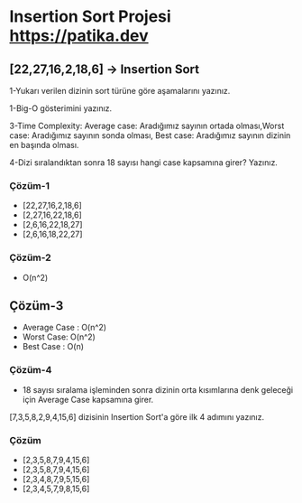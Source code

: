 # Insertion Sort Projesi https://patika.dev

## [22,27,16,2,18,6] -> Insertion Sort

1-Yukarı verilen dizinin sort türüne göre aşamalarını yazınız.

1-Big-O gösterimini yazınız.

3-Time Complexity: Average case: Aradığımız sayının ortada olması,Worst case: Aradığımız sayının sonda olması, Best case: Aradığımız sayının dizinin en başında olması.

4-Dizi sıralandıktan sonra 18 sayısı hangi case kapsamına girer? Yazınız.

### Çözüm-1

* [22,27,16,2,18,6]
* [2,27,16,22,18,6]
* [2,6,16,22,18,27]
* [2,6,16,18,22,27]

### Çözüm-2

* O(n^2)

## Çözüm-3

* Average Case : O(n^2)
* Worst Case: O(n^2)
* Best Case : O(n)

### Çözüm-4

* 18 sayısı sıralama işleminden sonra dizinin orta kısımlarına denk geleceği için Average Case kapsamına girer.


[7,3,5,8,2,9,4,15,6] dizisinin Insertion Sort'a göre ilk 4 adımını yazınız.

### Çözüm

* [2,3,5,8,7,9,4,15,6]
* [2,3,5,8,7,9,4,15,6]
* [2,3,4,8,7,9,5,15,6]
* [2,3,4,5,7,9,8,15,6]